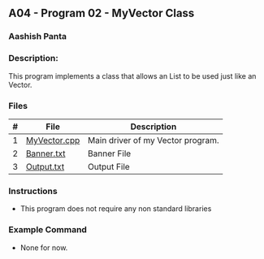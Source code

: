 
## A04 - Program 02 - MyVector Class
### Aashish Panta 
### Description:

This program implements a class that allows an List to be used just like an Vector.

### Files

|   #   | File     | Description                      |
| :---: | -------- | -------------------------------- |
|   1   | [MyVector.cpp](https://github.com/apanta0525/2143-OOP-Panta/blob/main/Assignments/P02/MyVector.cpp) | Main driver of my Vector program. |
| 2 | [Banner.txt](https://github.com/apanta0525/2143-OOP-Panta/blob/main/Assignments/P02/Banner.txt) | Banner File |
| 3 | [Output.txt](https://github.com/apanta0525/2143-OOP-Panta/blob/main/Assignments/P02/output.txt) | Output File |

### Instructions

- This program does not require any non standard libraries

### Example Command

- None for now.
